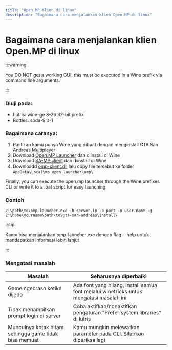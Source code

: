 ```yaml
---
title: "Open.MP Klien di linux"
description: "Bagaimana cara menjalankan klien Open.MP di linux"
---
```


# Bagaimana cara menjalankan klien Open.MP di linux

:::warning

You DO NOT get a working GUI, this must be executed in a Wine prefix via command line arguments.

:::

### Diuji pada:

- Lutris: wine-ge 8-26 32-bit prefix
- Bottles: soda-9.0-1

### Bagaimana caranya:

1. Pastikan kamu punya Wine yang dibuat dengan menginstall GTA San Andreas Multiplayer
2. Download [Open.MP Launcher](https://github.com/openmultiplayer/launcher/releases/latest) dan diinstall di Wine
3. Download [SA-MP client](https://github.com/KrustyKoyle/files.sa-mp.com-Archive) dan diinstall di Wine
4. Downloadd [omp-client.dll](https://assets.open.mp/omp-client.dll) lalu copy file tersebut ke folder `AppData\Local\mp.open.launcher\omp\`

Finally, you can execute the open.mp launcher through the Wine prefixes CLI or write it to a .bat script for easy launching.


### Contoh
```
Z:\path\to\omp-launcher.exe -h server.ip -p port -n user.name -g Z:\home\yourname\path\to\gta-san-andreas\install\
```

:::tip

Kamu bisa menjalankan omp-launcher.exe dengan flag --help untuk mendapatkan informasi lebih lanjut

:::

### Mengatasi masalah

| Masalah | Seharusnya diperbaiki |
|---------|-----------------------|
| Game ngecrash ketika dijeda | Ada font yang hilang, install semua font melalui winetricks untuk mengatasi masalah ini |
| Tidak menampilkan prompt login di server | Coba aktifkan/nonaktifkan pengaturan "Prefer system libraries" di lutris |
| Munculnya kotak hitam sehingga game tidak bisa memuat | Kamu mungkin melewatkan parameter pada CLI. Silahkan diperiksa lagi |
